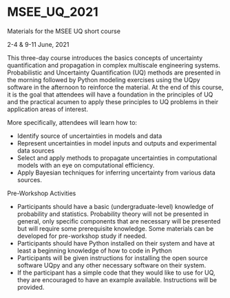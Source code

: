 # MSEE_UQ_2021
Materials for the MSEE UQ short course

2-4 & 9-11 June, 2021

This three-day course introduces the basics concepts of uncertainty quantification and propagation in complex multiscale engineering systems. Probabilistic and Uncertainty Quantification (UQ) methods are presented in the morning followed by Python modeling exercises using the UQpy software in the afternoon to reinforce the material. At the end of this course, it is the goal that attendees will have a foundation in the principles of UQ and the practical acumen to apply these principles to UQ problems in their application areas of interest.

More specifically, attendees will learn how to:
- Identify source of uncertainties in models and data
- Represent uncertainties in model inputs and outputs and experimental data sources
- Select and apply methods to propagate uncertainties in computational models with an eye on computational efficiency.
- Apply Bayesian techniques for inferring uncertainty from various data sources.

Pre-Workshop Activities
- Participants should have a basic (undergraduate-level) knowledge of probability and statistics. Probability theory will not be presented in general, only specific components that are necessary will be presented but will require some prerequisite knowledge. Some materials can be developed for pre-workshop study if needed.
- Participants should have Python installed on their system and have at least a beginning knowledge of how to code in Python
- Participants will be given instructions for installing the open source software UQpy and any other necessary software on their system.           
- If the participant has a simple code that they would like to use for UQ, they are encouraged to have an example available. Instructions will be provided.

